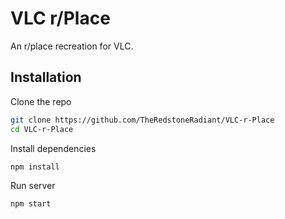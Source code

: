 # VLC r/Place

An r/place recreation for VLC.

## Installation

Clone the repo

```bash
git clone https://github.com/TheRedstoneRadiant/VLC-r-Place
cd VLC-r-Place
```

Install dependencies

```bash
npm install
```

Run server

```bash
npm start
```

